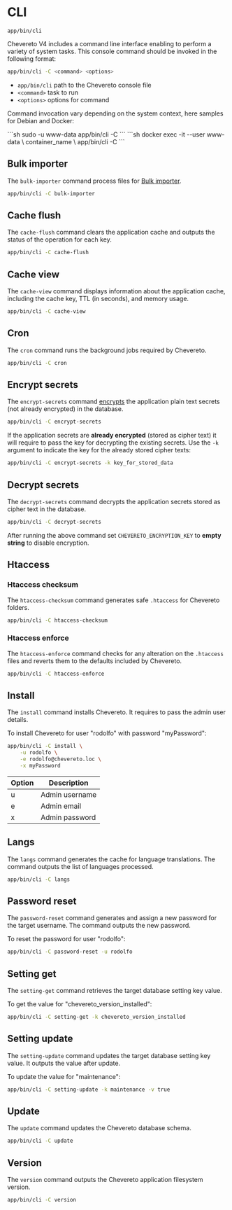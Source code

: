# CLI

`app/bin/cli`

Chevereto V4 includes a command line interface enabling to perform a variety of system tasks. This console command should be invoked in the following format:

```sh
app/bin/cli -C <command> <options>
```

* `app/bin/cli` path to the Chevereto console file
* `<command>` task to run
* `<options>` options for command

Command invocation vary depending on the system context, here samples for Debian and Docker:

<code-group>
<code-block title="Debian">
```sh
sudo -u www-data app/bin/cli -C <command> <options>
```
</code-block>

<code-block title="Docker">
```sh
docker exec -it --user www-data \
    container_name \
    app/bin/cli -C <command> <options>
```
</code-block>
</code-group>

## Bulk importer

The `bulk-importer` command process files for [Bulk importer](https://v4-admin.chevereto.com/dashboard/bulk-importer.html).

```sh
app/bin/cli -C bulk-importer
```

## Cache flush

The `cache-flush` command clears the application cache and outputs the status of the operation for each key.

```sh
app/bin/cli -C cache-flush
```

## Cache view

The `cache-view` command displays information about the application cache, including the cache key, TTL (in seconds), and memory usage.

```sh
app/bin/cli -C cache-view
```

## Cron

The `cron` command runs the background jobs required by Chevereto.

```sh
app/bin/cli -C cron
```

## Encrypt secrets

The `encrypt-secrets` command [encrypts](encryption.md) the application plain text secrets (not already encrypted) in the database.

```sh
app/bin/cli -C encrypt-secrets
```

If the application secrets are **already encrypted** (stored as cipher text) it will require to pass the key for decrypting the existing secrets. Use the `-k` argument to indicate the key for the already stored cipher texts:

```sh
app/bin/cli -C encrypt-secrets -k key_for_stored_data
```

## Decrypt secrets

The `decrypt-secrets` command decrypts the application secrets stored as cipher text in the database.

```sh
app/bin/cli -C decrypt-secrets
```

After running the above command set `CHEVERETO_ENCRYPTION_KEY` to **empty string** to disable encryption.

## Htaccess

### Htaccess checksum

The `htaccess-checksum` command generates safe `.htaccess` for Chevereto folders.

```sh
app/bin/cli -C htaccess-checksum
```

### Htaccess enforce

The `htaccess-enforce` command checks for any alteration on the `.htaccess` files and reverts them to the defaults included by Chevereto.

```sh
app/bin/cli -C htaccess-enforce
```

## Install

The `install` command installs Chevereto. It requires to pass the admin user details.

To install Chevereto for user "rodolfo" with password "myPassword":

```sh
app/bin/cli -C install \
    -u rodolfo \
    -e rodolfo@chevereto.loc \
    -x myPassword
```

| Option | Description    |
| ------ | -------------- |
| u      | Admin username |
| e      | Admin email    |
| x      | Admin password |

## Langs

The `langs` command generates the cache for language translations. The command outputs the list of languages processed.

```sh
app/bin/cli -C langs
```

## Password reset

The `password-reset` command generates and assign a new password for the target username. The command outputs the new password.

To reset the password for user "rodolfo":

```sh
app/bin/cli -C password-reset -u rodolfo
```

## Setting get

The `setting-get` command retrieves the target database setting key value.

To get the value for "chevereto_version_installed":

```sh
app/bin/cli -C setting-get -k chevereto_version_installed
```

## Setting update

The `setting-update` command updates the target database setting key value. It outputs the value after update.

To update the value for "maintenance":

```sh
app/bin/cli -C setting-update -k maintenance -v true
```

## Update

The `update` command updates the Chevereto database schema.

```sh
app/bin/cli -C update
```

## Version

The `version` command outputs the Chevereto application filesystem version.

```sh
app/bin/cli -C version
```
